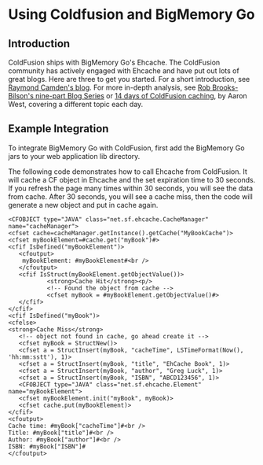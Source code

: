 ---
---
# Using Coldfusion and BigMemory Go

 

## Introduction
ColdFusion ships with BigMemory Go's Ehcache. The ColdFusion community has actively engaged with Ehcache and have put out lots of great blogs. Here are three to get you
started.
For a short introduction, see [Raymond Camden's blog](http://www.coldfusionjedi.com/index.cfm/2009/7/18/ColdFusion-9-and-Caching-Enhancements).
For more in-depth analysis, see [Rob Brooks-Bilson's nine-part Blog Series](http://www.brooks-bilson.com/blogs/rob/index.cfm/2009/7/21/Caching-Enhancements-in-ColdFusion-9--Part-1-Why-Cache) or [14 days of ColdFusion caching](http://www.aaronwest.net/blog/index.cfm/2009/11/17/14-Days-of-ColdFusion-9-Caching-Day-1--Caching-a-Full-Page), by Aaron West, covering a different topic each day.


## Example Integration
To integrate BigMemory Go with ColdFusion, first add the BigMemory Go jars to your web application lib directory.

The following code demonstrates how to call Ehcache from ColdFusion.
It will cache a CF object in Ehcache and the set expiration time to 30 seconds. If you refresh the page many times within 30 seconds, you will see the data from cache. After 30 seconds, you will see a cache miss, then the code will generate a new object and put in cache again.

    <CFOBJECT type="JAVA" class="net.sf.ehcache.CacheManager" name="cacheManager">
    <cfset cache=cacheManager.getInstance().getCache("MyBookCache")>
    <cfset myBookElement=#cache.get("myBook")#>
    <cfif IsDefined("myBookElement")>
       <cfoutput>
        myBookElement: #myBookElement#<br />
       </cfoutput>
       <cfif IsStruct(myBookElement.getObjectValue())>
               <strong>Cache Hit</strong><p/>
               <!-- Found the object from cache -->
               <cfset myBook = #myBookElement.getObjectValue()#>
       </cfif>
    </cfif>
    <cfif IsDefined("myBook")>
    <cfelse>
    <strong>Cache Miss</strong>
       <!-- object not found in cache, go ahead create it -->
       <cfset myBook = StructNew()>
       <cfset a = StructInsert(myBook, "cacheTime", LSTimeFormat(Now(), 'hh:mm:sstt'), 1)>
       <cfset a = StructInsert(myBook, "title", "EhCache Book", 1)>
       <cfset a = StructInsert(myBook, "author", "Greg Luck", 1)>
       <cfset a = StructInsert(myBook, "ISBN", "ABCD123456", 1)>
       <CFOBJECT type="JAVA" class="net.sf.ehcache.Element" name="myBookElement">
       <cfset myBookElement.init("myBook", myBook)>
       <cfset cache.put(myBookElement)>
    </cfif>
    <cfoutput>
    Cache time: #myBook["cacheTime"]#<br />
    Title: #myBook["title"]#<br />
    Author: #myBook["author"]#<br />
    ISBN: #myBook["ISBN"]#
    </cfoutput>


